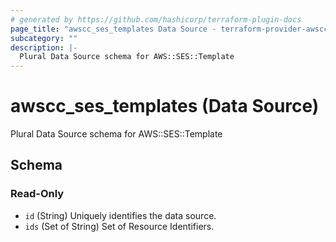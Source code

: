 ```yaml
---
# generated by https://github.com/hashicorp/terraform-plugin-docs
page_title: "awscc_ses_templates Data Source - terraform-provider-awscc"
subcategory: ""
description: |-
  Plural Data Source schema for AWS::SES::Template
---
```


# awscc_ses_templates (Data Source)

Plural Data Source schema for AWS::SES::Template



<!-- schema generated by tfplugindocs -->
## Schema

### Read-Only

- `id` (String) Uniquely identifies the data source.
- `ids` (Set of String) Set of Resource Identifiers.
